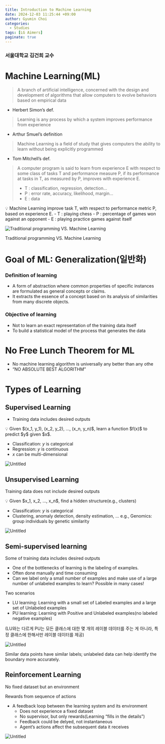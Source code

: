 ```yaml
---
title: Introduction to Machine Learning
date: 2024-12-03 11:25:44 +09:00
author: Gyumin Choi
categories: 
  - Studies
tags: [LG Aimers]
paginate: true
---
```

### 서울대학교 김건희 교수

# Machine Learning(ML)

> A branch of artificial intelligence, concerned with the design and development of algorithms that allow computers to evolve behaviors based on empirical data
> 

- Herbert Simon’s def.

> Learning is any process by which a system improves performance from experience
> 
- Arthur Smuel’s definition

> Machine Learning is a field of study that gives computers the ability to learn without being explicitly programmed
> 
- Tom Mitchell’s def.

> A computer program is said to learn from experience E with respect to some class of tasks T and performance measure P, if its performance at tasks in T, as measured by P, improves with experience E.
> 
> - T : classification, regression, detection…
> - P : error rate, accuracy, likelihood, margin…
> - E : data

<aside>
💡 Machine Learning improve task T, with respect to performance metric P, based on experience E.
- T : playing chess
- P : percentage of games won against an opponent
- E : playing practice games against itself

</aside>

![Traditional programming VS. Machine Learning](https://prod-files-secure.s3.us-west-2.amazonaws.com/5c6e92f3-b74f-4dac-a333-3c840d4281e7/7a94f5e1-2b26-4626-bc6d-f9caf4329b59/Untitled.png)

Traditional programming VS. Machine Learning

# Goal of ML: Generalization(일반화)

### Definition of learning

- A form of abstraction where common properties of specific instances are formulated as general concepts or claims.
- It extracts the essence of a concept based on its analysis of similarities from many discrete objects.

### Objective of learning

- Not to learn an exact representation of the training data itself
- To build a statistical model of the process that generates the data

# No Free Lunch Theorem for ML

- No machine learning algorithm is universally any better than any othe
- “NO ABSOLUTE BEST ALGORITHM”

# Types of Learning

## Supervised Learning

- Training data includes desired outputs

<aside>
💡 Given $(x_1, y_1), (x_2, y_2), …, (x_n, y_n)$, learn a function $f(x)$ to predict $y$ given $x$.

</aside>

- Classification: $y$ is categorical
- Regression: $y$ is continuous
- $x$ can be multi-dimensional

![Untitled](https://prod-files-secure.s3.us-west-2.amazonaws.com/5c6e92f3-b74f-4dac-a333-3c840d4281e7/845a4095-9367-4eb6-82c7-2f1e61ee49d4/Untitled.png)

## Unsupervised Learning

Training data does not include desired outputs

<aside>
💡 Given $x_1, x_2, …, x_n$, find a hidden structure(e.g., clusters)

</aside>

- Classification: $y$ is categorical
- Clustering, anomaly detection, density estimation, … e.g., Genomics: group individuals by genetic similarity

![Untitled](https://prod-files-secure.s3.us-west-2.amazonaws.com/5c6e92f3-b74f-4dac-a333-3c840d4281e7/125d1114-f1a7-4441-8946-16d8aaf207fd/Untitled.png)

## Semi-supervised learning

Some of training data includes desired outputs

- One of the bottlenecks of learning is the labeling of examples.
- Often done manually and time consuming
- Can we label only a small number of examples and make use of a large number of unlabeled examples to learn? Possible in many cases!

Two scenarios

- LU learning: Learning with a small set of Labeled examples and a large set of Unlabeled examples
- PU learning: Learning with Positive and Unlabeled examples(no labeled negative examples)

(LU와는 다르게 PU는 모든 클래스에 대한 몇 개의 레이블 데이터를 주는 게 아니라, 특정 클래스에 한해서만 레이블 데이터를 제공)

![Untitled](https://prod-files-secure.s3.us-west-2.amazonaws.com/5c6e92f3-b74f-4dac-a333-3c840d4281e7/2c3bc8e6-b43b-45c7-8081-c788fb0057c9/Untitled.png)

Similar data points have similar labels; unlabeled data can help identify the boundary more accurately.

## Reinforcement Learning

No fixed dataset but an environment

Rewards from sequence of actions

- A feedback loop between the learning system and its environment
    - Does not experience a fixed dataset
    - No supervisor, but only rewards(Learning “fills in the details”)
    - Feedback could be delyed, not instantaneous
    - Agent’s actions affect the subsequent data it receives

![Untitled](https://prod-files-secure.s3.us-west-2.amazonaws.com/5c6e92f3-b74f-4dac-a333-3c840d4281e7/38811d80-416d-4009-9dd5-7ca34250ad9d/Untitled.png)